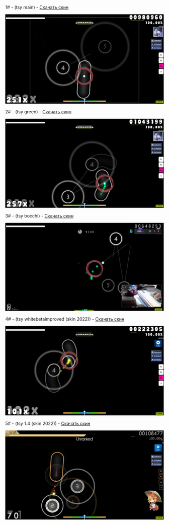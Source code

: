1# - (tsy main) - [Скачать скин](https://github.com/HaCkErToP-png/Merami-Skins/releases/download/skin/-.NM.tsyNya.2.0.main.osk)

![Описание картинки](https://github.com/HaCkErToP-png/Merami-Skins/blob/main/main.png)

2# - (tsy green) - [Скачать скин](https://github.com/HaCkErToP-png/Merami-Skins/releases/download/skin/-.NM.tsyNya.2.0.green.osk)

![Описание картинки](https://github.com/HaCkErToP-png/Merami-Skins/blob/main/green.png)

3# - (tsy bocchi) - [Скачать скин](https://github.com/HaCkErToP-png/Merami-Skins/releases/download/skin/-.NM.tsyNya.2.1.bocchi.osk)

![Описание картинки](https://github.com/HaCkErToP-png/Merami-Skins/blob/main/bocchi.png)

4# - (tsy whitebetaimproved (skin 2022)) - [Скачать скин](https://github.com/HaCkErToP-png/Merami-Skins/releases/download/skin/whitebetaimproved.osk)

![Описание картинки](https://github.com/HaCkErToP-png/Merami-Skins/blob/main/whitebetaimproved.png)

5# - (tsy 1.4 (skin 2022)) - [Скачать скин](https://github.com/HaCkErToP-png/Merami-Skins/releases/download/skin/-.NM.tsyNya.1.4.osk)

![Описание картинки](https://github.com/HaCkErToP-png/Merami-Skins/blob/main/1.4.png)
